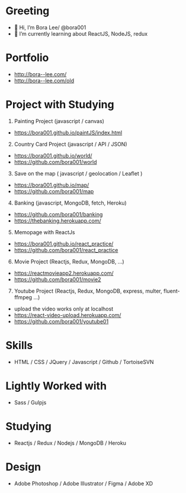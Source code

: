 # Greeting
- 👋 Hi, I’m Bora Lee/ @bora001
- 🌱 I’m currently learning about ReactJS, NodeJS, redux

# Portfolio
- http://bora--lee.com/
- http://bora--lee.com/old

# Project with Studying 
1. Painting Project (javascript / canvas)
- https://bora001.github.io/paintJS/index.html

2. Country Card Project (javascript / API / JSON)
- https://bora001.github.io/world/
- https://github.com/bora001/world

3. Save on the map ( javascript / geolocation / Leaflet )
- https://bora001.github.io/map/
- https://github.com/bora001/map

4. Banking (javascript, MongoDB, fetch, Heroku)
- https://github.com/bora001/banking
- https://thebanking.herokuapp.com/

5. Memopage with ReactJs
- https://bora001.github.io/react_practice/
- https://github.com/bora001/react_practice
 
6. Movie Project (Reactjs, Redux, MongoDB, ...)
- https://reactmovieapp2.herokuapp.com/
- https://github.com/bora001/movie2

7. Youtube Project (Reactjs, Redux, MongoDB, express, multer, fluent-ffmpeg ...)
- upload the video works only at localhost
- https://react-video-upload.herokuapp.com/
- https://github.com/bora001/youtube01


# Skills
- HTML / CSS / JQuery / Javascript / Github / TortoiseSVN  

# Lightly Worked with
- Sass / Gulpjs

# Studying
- Reactjs / Redux / Nodejs / MongoDB / Heroku 

# Design
- Adobe Photoshop / Adobe Illustrator / Figma / Adobe XD
